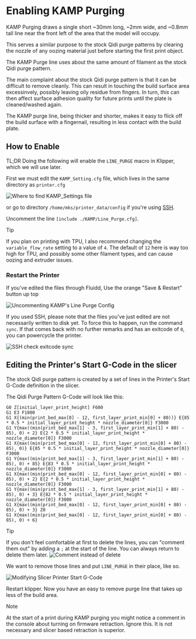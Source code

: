 # Enabling KAMP Purging

KAMP Purging draws a single short ~30mm long, ~2mm wide, and ~0.8mm tall line near the front left of the area that the model will occupy.

This serves a similar purpose to the stock Qidi purge patterns by clearing the nozzle of any oozing material just before starting the first print object.

The KAMP Purge line uses about the same amount of filament as the stock Qidi purge pattern.

The main complaint about the stock Qidi purge pattern is that it can be difficult to remove cleanly. This can result in touching the build surface area excessinvely, possibly leaving oily residue from fingers. In turn, _this_ can then affect surface adhesion quality for future prints until the plate is cleaned/washed again.

The KAMP purge line, being thicker and shorter, makes it easy to flick off the build surface with a fingernail, resulting in less contact with the build plate.

## How to Enable

TL;DR Doing the following will enable the `LINE_PURGE` macro in Klipper, which we will use later.

First we must edit the `KAMP_Setting.cfg` file, which lives in the same directory as `printer.cfg`

![Where to find KAMP_Settings file](./Finding_Kamp_Settings_Cfg_File.png)

or go to directory `/home/mks/printer_data/config` if you're using [SSH](https://github.com/qidi-community/Plus4-Wiki/tree/main/content/ssh-access).

Uncomment the line `[include ./KAMP/Line_Purge.cfg]`.

> [!TIP]
> If you plan on printing with TPU, I also recommend changing the `variable_flow_rate` setting to a value of `4`.
The default of `12` here is way too high for TPU, and possibly some other filament types, and can cause oozing and extruder issues.

### Restart the Printer

If you've edited the files through Fluidd, Use the orange "Save & Restart" button up top

![Uncommenting KAMP's Line Purge Config](./Uncomment-Line-Purge.png)

If you used SSH, please note that the files you've just edited are not necessarily written to disk yet. 
To force this to happen, run the command `sync`. If that comes back with no further remarks and has an exitcode of `0`, you can powercycle the printer.

![SSH check exitcode sync](https://github.com/user-attachments/assets/fde60fab-cb96-482a-aad2-c40e5a41a9f3)

## Editing the Printer's Start G-Code in the slicer

The stock Qidi purge pattern is created by a set of lines in the Printer's Start G-Code definition in the slicer.

The Qidi Purge Pattern G-Code will look like this:

```
G0 Z[initial_layer_print_height] F600
G1 E3 F1800
G1 X{(min(print_bed_max[0] - 12, first_layer_print_min[0] + 80))} E{85 * 0.5 * initial_layer_print_height * nozzle_diameter[0]} F3000
G1 Y{max((min(print_bed_max[1] - 3, first_layer_print_min[1] + 80) - 85), 0) + 2} E{2 * 0.5 * initial_layer_print_height * nozzle_diameter[0]} F3000
G1 X{max((min(print_bed_max[0] - 12, first_layer_print_min[0] + 80) - 85), 0)} E{85 * 0.5 * initial_layer_print_height * nozzle_diameter[0]} F3000
G1 Y{max((min(print_bed_max[1] - 3, first_layer_print_min[1] + 80) - 85), 0) + 85} E{83 * 0.5 * initial_layer_print_height * nozzle_diameter[0]} F3000
G1 X{max((min(print_bed_max[0] - 12, first_layer_print_min[0] + 80) - 85), 0) + 2} E{2 * 0.5 * initial_layer_print_height * nozzle_diameter[0]} F3000
G1 Y{max((min(print_bed_max[1] - 3, first_layer_print_min[1] + 80) - 85), 0) + 3} E{82 * 0.5 * initial_layer_print_height * nozzle_diameter[0]} F3000
G1 X{max((min(print_bed_max[0] - 12, first_layer_print_min[0] + 80) - 85), 0) + 3} Z0
G1 X{max((min(print_bed_max[0] - 12, first_layer_print_min[0] + 80) - 85), 0) + 6}
```

> [!TIP]
> If you don't feel comfortable at first to delete the lines, you can "comment them out" by adding a `;` at the start of the line. You can always return to delete them later.
> ![Comment instead of delete](https://github.com/user-attachments/assets/27d019e0-df54-4b2e-8b2d-60c55d50d296)

We want to remove those lines and put `LINE_PURGE` in their place, like so.

![Modifying Slicer Printer Start G-Code](./Adding_Line_Purge_Gcode.png)

Restart klipper.
Now you have an easy to remove purge line that takes up less of the build area.

> [!NOTE]
> At the start of a print during KAMP purging you might notice a comment in the console about turning on firmware retraction. Ignore this. It is not necessary and slicer based retraction is superior.
